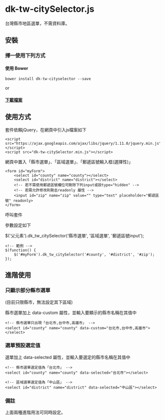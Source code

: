 # dk-tw-citySelector.js

台灣縣市地區選單，不需資料庫。

## 安裝

### 擇一使用下列方式

#### 使用 Bower

```
bower install dk-tw-cityselector --save
```

or

#### [下載檔案](https://github.com/dennykuo/dk-tw-citySelector/archive/master.zip)

## 使用方式

套件依賴jQuery，在網頁中引入js檔案如下

```
<script src="https://ajax.googleapis.com/ajax/libs/jquery/1.11.0/jquery.min.js"></script>
<script src="dk-tw-citySelector.min.js"></script>
```

網頁中置入「縣市選單」、「區域選單」、「郵遞區號輸入框(選擇性)」

```
<form id="myForm">
    <select id="county" name="county"></select>
    <select id="district" name="district"></select>
    <!-- 若不需使用郵遞區號欄位可刪除下列input或設type="hidden" -->
    <!-- 若需允許修改則刪去readonly 屬性 -->
    <input id="zip" name="zip" value="" type="text" placeholder="郵遞區號" readonly>
</form>
```

呼叫套件

參數設定如下

$('父元素').dk_tw_citySelector('縣市選單', '區域選單', '郵遞區號input');

```
<!-- 範例 -->
$(function() {
    $('#myForm').dk_tw_citySelector('#county', '#district', '#zip');
});
```

## 進階使用

### 只顯示部分縣市選單

(目前只限縣市，無法設定其下區域)

縣市選單加上 data-custom 屬性，並輸入要顯示的縣市名稱在其值中

```
<!-- 縣市選單只出現「台北市,台中市,高雄市」 -->
<select id="county" name="county" data-custom="台北市,台中市,高雄市"></select>
```


### 選單預設選定值

選單加上 data-selected 屬性，並輸入要選定的縣市名稱在其值中

```
<!-- 縣市選單選定值為「台北市」 -->
<select id="county" name="county" data-selected="台北市"></select>

<!-- 區域選單選定值為「中山區」 -->
<select id="district" name="district" data-selected="中山區"></select>

```

### 備註

上面兩種進階用法可同時設定。
